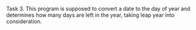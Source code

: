 Task 3. This program is supposed to convert a date to the day of year and determines how many days are left in the year, taking leap year into consideration.
